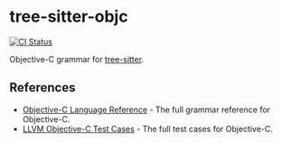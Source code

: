 tree-sitter-objc
=======================

[![CI Status](https://github.com/jiyee/tree-sitter-objc/actions/workflows/ci.yml/badge.svg)](https://github.com/jiyee/tree-sitter-objc/actions/workflows/ci.yml)

Objective-C grammar for [tree-sitter](https://github.com/tree-sitter/tree-sitter).

## References
* [Objective-C Language Reference](https://developer.apple.com/library/archive/documentation/Cocoa/Conceptual/ObjectiveC/Introduction/introObjectiveC.html) - The full grammar reference for Objective-C.
* [LLVM Objective-C Test Cases](https://github.com/llvm-mirror/clang/tree/master/test/CodeGenObjC) - The full test cases for Objective-C.
